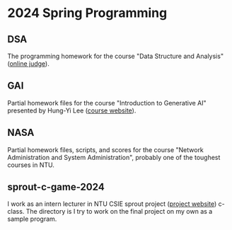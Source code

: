 # 2024 Spring Programming

## DSA
The programming homework for the course "Data Structure and Analysis" ([online judge](https://dsa2024.csie.org/)).

## GAI
Partial homework files for the course "Introduction to Generative AI" presented by Hung-Yi Lee ([course website](https://speech.ee.ntu.edu.tw/~hylee/genai/2024-spring.php)).

## NASA
Partial homework files, scripts, and scores for the course "Network Administration and System Administration", probably one of the toughest courses in NTU.

## sprout-c-game-2024
I work as an intern lecturer in NTU CSIE sprout project ([project website](https://tw-csie-sprout.github.io/c2024/)) c-class. The directory is I try to work on the final project on my own as a sample program.
